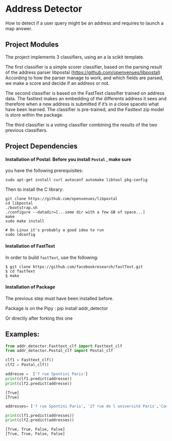 # Address Detector

How to detect if a user query might be an address and requires to launch
a map answer.

## Project Modules

The project implements 3 classifiers, using an a la scikit template.

The first classifier is a simple scorer classifier, based on the parsing
result of the address parser libpostal
(https://github.com/openvenues/libpostal) According to how the parser
manage to work, and which fields are parsed, we make a score and decide
if an address or not.

The second classifier is based on the FastText classifier trained on
address data. The fasttext makes an embedding of the differents address
it sees and therefore when a new address is submitted if it’s in a close
spaceto what have been learned. The classifier is pre-trained, and the
Fasttext zip model is store within the package.

The third classifier is a voting classifier combining the results of the
two previous classifiers.

## Project Dependencies

#### Installation of Postal: Before you install `Postal` , make sure
you have the following prerequisites:

    sudo apt-get install curl autoconf automake libtool pkg-config

Then to install the C library:

    git clone https://github.com/openvenues/libpostal
    cd libpostal
    ./bootstrap.sh
    ./configure --datadir=[...some dir with a few GB of space...]
    make
    sudo make install

    # On Linux it's probably a good idea to run
    sudo ldconfig

#### Installation of FastText

In order to build `fastText`, use the following:

    $ git clone https://github.com/facebookresearch/fastText.git
    $ cd fastText
    $ make

#### Installation of Package
The previous step must have been installed before.

Package is on the Pipy :
pip install addr_detector

Or directly after forking this one

## Examples:




```python
from addr_detector.Fasttext_clf import Fasttext_clf
from addr_detector.Postal_clf import Postal_clf
```


```python
clf1 = Fasttext_clf()
clf2 = Postal_clf()

```


```python
addresse =  ['7 rue Spontini Paris']
print(clf1.predict(addresse))
print(clf2.predict(addresse))

```

    [True]
    [True]



```python
addresses= ['7 rue Spontini Paris', '27 rue de l université Paris','Comment se faire cuire un oeuf','Google\n']

print(clf1.predict(addresses))
print(clf2.predict(addresses))
```

    [True, True, False, False]
    [True, True, False, False]
